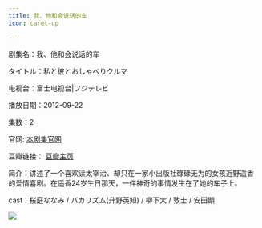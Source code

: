 ```yaml
---
title: 我、他和会说话的车
icon: caret-up

---
```


剧集名：我、他和会说话的车

タイトル：私と彼とおしゃべりクルマ

电视台：富士电视台|フジテレビ

播放日期：2012-09-22

集数：2

官网: [本剧集官网](https://www.fujitv.co.jp/b_hp/osyaberikuruma/)

豆瓣链接： [豆瓣主页](https://movie.douban.com/subject/19897417/)


简介：讲述了一个喜欢读太宰治、却只在一家小出版社碌碌无为的女孩近野遥香 的爱情喜剧。在遥香24岁生日那天，一件神奇的事情发生在了她的车子上。 ​​​

cast：桜庭ななみ / バカリズム(升野英知) / 柳下大 / 敦士 / 安田顕

![](https://listpic.tsgsanjiao.com/sp/2012/2012wthc.jpg)